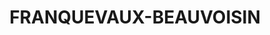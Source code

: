 ---
title: FRANQUEVAUX-BEAUVOISIN
url: /franquevaux-beauvoisin/
latitude: 43.658
longitude: 4.343
---
